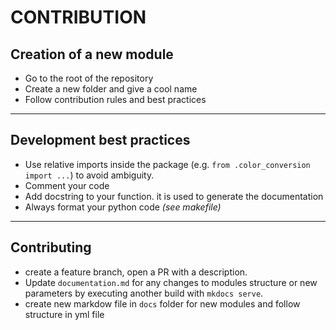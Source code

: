 
# CONTRIBUTION

## Creation of a new module
- Go to the root of the repository
- Create a new folder and give a cool name
- Follow contribution rules and best practices

---
## Development best practices
- Use relative imports inside the package (e.g. `from .color_conversion import ...`) to avoid ambiguity.
- Comment your code
- Add docstring to your function. it is used to generate the documentation
- Always format your python code *(see makefile)*

---
## Contributing
- create a feature branch, open a PR with a description.
- Update `documentation.md` for any changes to modules structure or new parameters by executing another build with `mkdocs serve`.
- create new markdow file in `docs` folder for new modules and follow structure in yml file